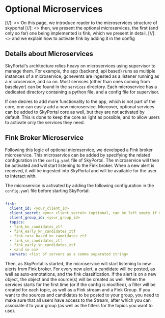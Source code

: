 # Optional Microservices

[//]: <> On this page, we introduce reader to the microservices structure of skyportal
[//]: <> then, we present the optional microservices, the first (and only so far) one being implemented is fink, which we present in detail,
[//]: <> and we explain how to activate fink by adding it in the config

## Details about Microservices

SkyPortal's architecture relies heavy on microservices using supervisor to manage them. For example, the app (backend, api based) runs as multiple instances of a microservice, gcnevents are ingested as a listener running as a microservice, and so on. Most services (other than ones coming from baselayer) can be found in the `services` directory.
Each microservice has a dedicated directory containing a python file, and a config file for supervisor.

If one desires to add more functionality to the app, which is not part of the core, one can easily add a new microservice. Moreover, optional services can be added to SkyPortal core as well, but they are not activated by default. This is done to keep the core as light as possible, and to allow users to activate only the services they need.

## Fink Broker Microservice

Following this logic of optional microservice, we developed a Fink broker microservice. This microservice can be added by specifying the related configuration in the `config.yaml` file of SkyPortal. The microservice will then be activated and will start listening to the Fink broker. When a new alert is received, it will be ingested into SkyPortal and will be available for the user to interact with.

The microservice is activated by adding the following configuration in the `config.yaml` file before starting SkyPortal:

```yaml

fink:
  client_id: <your_client_id>
  client_secret: <your_client_secret> (optional, can be left empty if you don't have a secret)
  client_group_id: <your_group_id>
  topics:
  - fink_kn_candidates_ztf
  - fink_early_kn_candidates_ztf
  - fink_rate_based_kn_candidates_ztf
  - fink_sn_candidates_ztf
  - fink_early_sn_candidates_ztf
  - <and so on>
  servers: <list of servers as a comma separated string>

```

Then, as SkyPortal is started, the microservice will start listening to new alerts from Fink broker. For every new alert, a candidate will be posted, as well as auto-annotations, and the fink classification. If the alert is on a new object, the object and the source(s) will be created as well.
When the services starts for the first time (or if the config is modified), a filter will be created for each topic, as well as a Fink stream and a Fink Group.
If you want to the sources and candidates to be posted to your group, you need to make sure that all users have access to the Stream, after which you can associate it to your group (as well as the filters for the topics you want to use).
